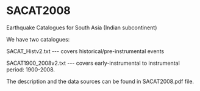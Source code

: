 # SACAT2008
Earthquake Catalogues for South Asia (Indian subcontinent)

We have two catalogues: 

SACAT_Histv2.txt     --- covers historical/pre-instrumental events

SACAT1900_2008v2.txt --- covers early-instrumental to instrumental period: 1900-2008.

The description and the data sources can be found in SACAT2008.pdf file.
